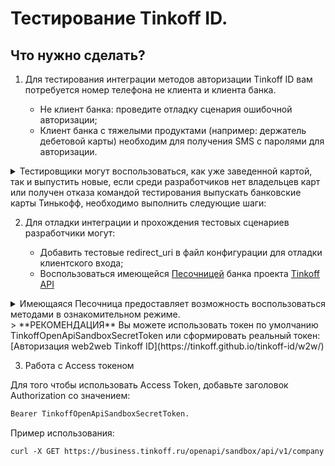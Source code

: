 # Тестирование Tinkoff ID.

## Что нужно сделать?


1. Для тестирования интеграции методов авторизации Tinkoff ID вам потребуется номер телефона не клиента и клиента банка.

    - Не клиент банка: проведите отладку сценария ошибочной авторизации;
    - Клиент банка с тяжелыми продуктами (например: держатель дебетовой карты) необходим для получения SMS с паролями для авторизации.
<details><summary>Тестировщики могут воспользоваться, как уже заведенной картой, так и выпустить новые, если среди разработчиков нет владельцев карт или получен отказа командой тестирования выпускать банковские карты Тинькофф, необходимо выполнить следующие шаги:</summary>

    1. Открыть дебетовую карту (Tinkoff Black) на другого сотрудника компании (например: менеджера). 
    Важно: у сотрудника не должно быть существующих карт Тинькофф, нельзя дополнительно открывать кредитную карту Тинькофф.
    2. Отправить письмо команде Тинькофф, в котором будет указано, на какой телефонный номер (тестировщика) необходимо изменить получение SMS по операциям карты. 
    Альтернативный вариант: настроить редирект SMS от Tinkoff на номер телефона тестировщика. В данный момент это позволяют сделать только некоторые Android платформы, у iOS это сделать не получится.
    3. Подтвердить по телефону смену номера (будет звонок сотрудника банка). Клиент должен знать на какой номер будет произведена смена
    4. Провести тестирование.
    5. Обратиться в банк с просьбой смены номера на исходный.
    6. Подтвердить смену номера.

</details>


2. Для отладки интеграции и прохождения тестовых сценариев разработчики могут:

    - Добавить тестовые redirect_uri в файл конфигурации для отладки клиентского входа;
    - Воспользоваться имеющейся [Песочницей](https://business.tinkoff.ru/openapi/sandbox/docs) банка проекта [Tinkoff API](https://business.tinkoff.ru/openapi/docs)
<details><summary>Имеющаяся Песочница предоставляет возможность воспользоваться методами в ознакомительном режиме.</summary>

    - Действия с песочницей не воздействуют на реальные данные. 
    - В данной версии песочницы вам не нужно получать токен. 
    - Функциональность песочницы находится в доработке, поэтому возможны достаточно частые изменения ее домена и префиксов путей. 
    - Вы можете протестировать свою интеграцию, не боясь испортить реальные данные.

</details>
> **РЕКОМЕНДАЦИЯ**
Вы можете использовать токен по умолчанию TinkoffOpenApiSandboxSecretToken или сформировать реальный токен: [Авторизация web2web Tinkoff ID](https://tinkoff.github.io/tinkoff-id/w2w/)

3. Работа с Access токеном

Для того чтобы использовать Access Token, добавьте заголовок Authorization со значением:
```html
Bearer TinkoffOpenApiSandboxSecretToken.
```
Пример использования:
```html
curl -X GET https://business.tinkoff.ru/openapi/sandbox/api/v1/company -H 'Authorization: Bearer TinkoffOpenApiSandboxSecretToken' -H 'Content-Type: application/json'
```